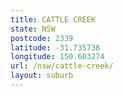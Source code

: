 ```yaml
---
title: CATTLE CREEK
state: NSW
postcode: 2339
latitude: -31.735738
longitude: 150.603274
url: /nsw/cattle-creek/
layout: suburb
---
```

